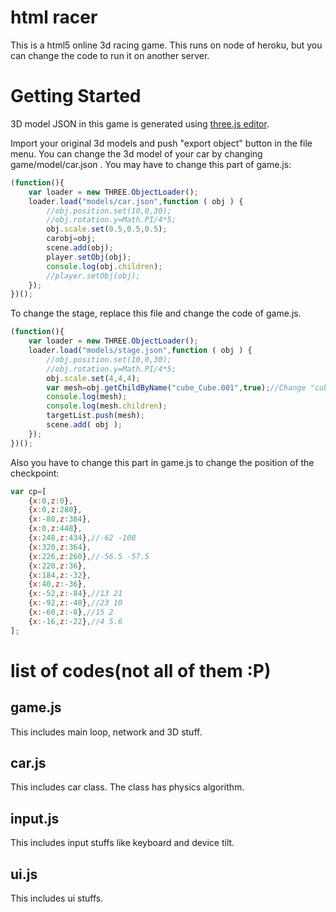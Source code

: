 html racer
==========
This is a html5 online 3d racing game.
This runs on node of heroku, but you can change the code to run it on another server.

Getting Started
===============

3D model JSON in this game is generated using [three.js editor](https://www.threejs.org/editor/).

Import your original 3d models and push "export object" button in the file menu.
You can change the 3d model of your car by changing game/model/car.json .
You may have to change this part of game.js:
```javascript
(function(){
    var loader = new THREE.ObjectLoader();
    loader.load("models/car.json",function ( obj ) {
        //obj.position.set(10,0,30);
        //obj.rotation.y=Math.PI/4*5;
        obj.scale.set(0.5,0.5,0.5);
        carobj=obj;
        scene.add(obj);
        player.setObj(obj);
        console.log(obj.children);
        //player.setObj(obj);
    });
})();
```
To change the stage, replace this file and change the code of game.js.
```javascript
(function(){
    var loader = new THREE.ObjectLoader();
    loader.load("models/stage.json",function ( obj ) {
        //obj.position.set(10,0,30);
        //obj.rotation.y=Math.PI/4*5;
        obj.scale.set(4,4,4);
        var mesh=obj.getChildByName("cube_Cube.001",true);//Change "cube_Cube.001" to make your original mesh collidable.
        console.log(mesh);
        console.log(mesh.children);
        targetList.push(mesh);
        scene.add( obj );
    });
})();
```
Also you have to change this part in game.js to change the position of the checkpoint:
```javascript
var cp=[
    {x:0,z:0},
    {x:0,z:280},
    {x:-80,z:384},
    {x:0,z:448},
    {x:248,z:434},//-62 -108
    {x:320,z:364},
    {x:226,z:260},//-56.5 -57.5
    {x:220,z:36},
    {x:184,z:-32},
    {x:40,z:-36},
    {x:-52,z:-84},//13 21
    {x:-92,z:-40},//23 10
    {x:-60,z:-8},//15 2
    {x:-16,z:-22},//4 5.6
];
```

list of codes(not all of them :P)
=================================

game.js
-------

This includes main loop, network and 3D stuff.

car.js
------
This includes car class.
The class has physics algorithm.

input.js
--------
This includes input stuffs like keyboard and device tilt.

ui.js
-----
This includes ui stuffs.